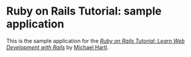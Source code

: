 # Ruby on Rails Tutorial: sample application
This is the sample application for the
[*Ruby on Rails Tutorial:
Learn Web Development with Rails*](http://www.railstutorial.org/) by [Michael Hartl](http://www.michaelhartl.com/).
